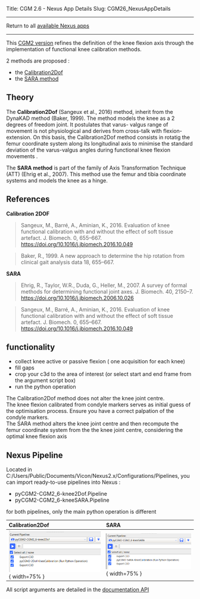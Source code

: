 Title: CGM 2.6 - Nexus App Details
Slug: CGM26_NexusAppDetails


---

Return to all [available Nexus apps](/pages/nexusApps.html#list-of-available-applications)

---


This [CGM2 version](/pages/CGM26-Overview.html) refines the definition of the knee flexion axis through the implementation of functional knee calibration methods.

2 methods are proposed :

  - the [Calibration2Dof](/pages/kneeCalib2dof.html)
  - the [SARA method](/pages/kneeCalibSara.html)

## Theory

The **Calibration2Dof** (Sangeux et al., 2016) method, inherit from the DynaKAD method (Baker, 1999). The method models the knee as a 2 degrees of freedom joint.
It postulates that varus- valgus range of movement is not physiological and derives from cross-talk with flexion-extension.
On this basis, the Calibration2Dof method consists in rotatig the femur coordinate system along its longitudinal axis to minimise the standard deviation of the varus-valgus angles
during functional knee flexion movements .

The **SARA method** is part of the family of Axis Transformation Technique (ATT) (Ehrig et al., 2007).
This method use the femur and tibia coordinate systems and models the knee as a hinge.

## References

**Calibration 2DOF**
> Sangeux, M., Barré, A., Aminian, K., 2016. Evaluation of knee functional calibration with and without the effect of soft tissue artefact. J. Biomech. 0, 655–667. https://doi.org/10.1016/j.jbiomech.2016.10.049

> Baker, R., 1999. A new approach to determine the hip rotation from clinical gait analysis data 18, 655–667.


**SARA**

> Ehrig, R., Taylor, W.R., Duda, G., Heller, M., 2007. A survey of formal methods for determining functional joint axes. J. Biomech. 40, 2150–7. https://doi.org/10.1016/j.jbiomech.2006.10.026

> Sangeux, M., Barré, A., Aminian, K., 2016. Evaluation of knee functional calibration with and without the effect of soft tissue artefact. J. Biomech. 0, 655–667. https://doi.org/10.1016/j.jbiomech.2016.10.049



## functionality

  * collect knee active or passive flexion ( one acquisition for each knee)
  * fill gaps
  * crop your c3d to the area of interest (or select start and end frame from the argument script box)
  * run the python operation

<div class="alert alert-dismissible alert-info">
 The Calibration2Dof method does not alter the knee joint centre. <br>
 The knee flexion calibrated from condyle markers serves as initial guess of the optimisation process. Ensure you have a correct palpation of the condyle markers.
</div>

<div class="alert alert-dismissible alert-info">
The SARA method alters the knee joint centre and then recompute the femur coordinate system from the the knee joint centre, considering the optimal knee flexion axis
</div>



## Nexus Pipeline


Located in C:/Users/Public/Documents/Vicon/Nexus2.x/Configurations/Pipelines, you can import ready-to-use pipelines into Nexus :

  *  pyCGM2-CGM2_6-knee2Dof.Pipeline
  *  pyCGM2-CGM2_6-kneeSARA.Pipeline


for both pipelines, only the main python operation is different


| Calibration2Dof | SARA |
|:--------------- |:-----|
|![2dof](/images/nexusApps/CGM26Calib2Dof.png){ width=75% } | ![sara](/images/nexusApps/CGM26CalibSara.png){ width=75% }|



<div class="alert alert-dismissible alert-info">
<p> All script arguments are detailed in the  <a href="/documentation//html//nexusOperations.html#knee-calibration">documentation API</a> </p>
</div>
